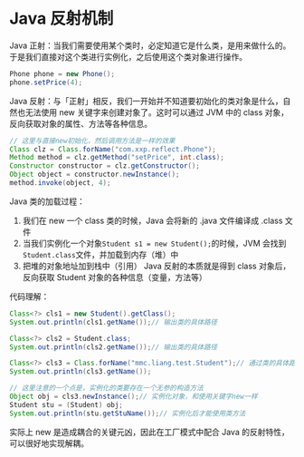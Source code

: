 # Java 反射机制

Java 正射：当我们需要使用某个类时，必定知道它是什么类，是用来做什么的。于是我们直接对这个类进行实例化，之后使用这个类对象进行操作。

````java
Phone phone = new Phone();
phone.setPrice(4);
````

Java 反射：与「正射」相反，我们一开始并不知道要初始化的类对象是什么，自然也无法使用 new 关键字来创建对象了。这时可以通过 JVM 中的 class 对象，反向获取对象的属性、方法等各种信息。

````java
// 这里与直接new初始化，然后调用方法是一样的效果
Class clz = Class.forName("com.xxp.reflect.Phone");
Method method = clz.getMethod("setPrice", int.class);
Constructor constructor = clz.getConstructor();
Object object = constructor.newInstance();
method.invoke(object, 4);
````

Java 类的加载过程：

1. 我们在 new 一个 class 类的时候，Java 会将新的 .java 文件编译成 .class 文件
2. 当我们实例化一个对象`Student s1 = new Student();`的时候，JVM 会找到`Student.class`文件，并加载到内存（堆）中
3. 把堆的对象地址加到栈中（引用）
   Java 反射的本质就是得到 class 对象后，反向获取 Student 对象的各种信息（变量，方法等）

代码理解：

````java
Class<?> cls1 = new Student().getClass();
System.out.println(cls1.getName());// 输出类的具体路径

Class<?> cls2 = Student.class;
System.out.println(cls2.getName());// 输出类的具体路径

Class<?> cls3 = Class.forName("mmc.liang.test.Student");// 通过类的具体路径，取得class对象
System.out.println(cls3.getName());

// 这里注意的一个点是，实例化的类要存在一个无参的构造方法
Object obj = cls3.newInstance();// 实例化对象，和使用关键字new一样
Student stu = (Student) obj;
System.out.println(stu.getStuName());// 实例化后才能使用类方法
````

实际上 new 是造成耦合的关键元凶，因此在工厂模式中配合 Java 的反射特性，可以很好地实现解耦。
